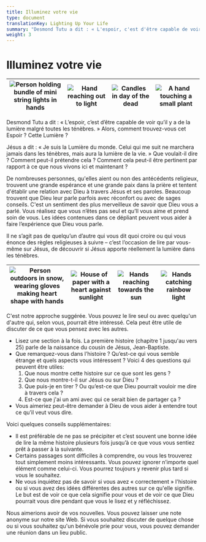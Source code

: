 ```yaml
---
title: Illuminez votre vie
type: document
translationKey: Lighting Up Your Life
summary: "Desmond Tutu a dit : « L'espoir, c'est d'être capable de voir qu'il y a de la lumière malgré toutes les ténèbres. » Alors, comment trouvez-vous cet Espoir ? Cette Lumière ?"
weight: 3
---
```

# Illuminez votre vie

| ![Person holding bundle of mini string lights in hands](/media/02_Teaching/Becoming-a-Christian/Light-Up-Your-Life-v3/Person-holding-bundle-of-mini-string-lights-in-hands.jpeg) | ![Hand reaching out to light](/media/02_Teaching/Becoming-a-Christian/Light-Up-Your-Life-v3/Hand-reaching-out-to-light.jpeg) | ![Candles in day of the dead](/media/02_Teaching/Becoming-a-Christian/Light-Up-Your-Life-v3/Candles-in-day-of-the-dead.jpeg) | ![A hand touching a small plant](/media/02_Teaching/Becoming-a-Christian/Light-Up-Your-Life-v3/A-hand-touching-a-small-plant.jpeg) |
|------------------------------------------------------------------------------------------------------|----------------------------------------------------------------------------|----------------------------------------------------------------------------|-------------------------------------------------------------------------------|

Desmond Tutu a dit : « L’espoir, c’est d’être capable de voir qu’il y a de la lumière malgré toutes les ténèbres. » Alors, comment trouvez-vous cet Espoir ? Cette Lumière ?

Jésus a dit : « Je suis la Lumière du monde. Celui qui me suit ne marchera jamais dans les ténèbres, mais aura la lumière de la vie. » Que voulait-il dire ? Comment peut-il prétendre cela ? Comment cela peut-il être pertinent par rapport à ce que nous vivons ici et maintenant ?

De nombreuses personnes, qu'elles aient ou non des antécédents religieux, trouvent une grande espérance et une grande paix dans la prière et tentent d'établir une relation avec Dieu à travers Jésus et ses paroles. Beaucoup trouvent que Dieu leur parle parfois avec réconfort ou avec de sages conseils. C'est un sentiment des plus merveilleux de savoir que Dieu vous a parlé. Vous réalisez que vous n’êtes pas seul et qu’Il ​​vous aime et prend soin de vous. Les idées contenues dans ce dépliant peuvent vous aider à faire l’expérience que Dieu vous parle.

Il ne s’agit pas de quelqu’un d’autre qui vous dit quoi croire ou qui vous énonce des règles religieuses à suivre – c’est l’occasion de lire par vous-même sur Jésus, de découvrir si Jésus apporte réellement la lumière dans les ténèbres.

| ![Person outdoors in snow, wearing gloves making heart shape with hands](/media/02_Teaching/Becoming-a-Christian/Light-Up-Your-Life-v3/Person-outdoors-in-snow-wearing-gloves-making-heart-shape-with-hands.jpeg) | ![House of paper with a heart against sunlight](/media/02_Teaching/Becoming-a-Christian/Light-Up-Your-Life-v3/House-of-paper-with-a-heart-against-sunlight.jpeg) | ![Hands reaching towards the sun](/media/02_Teaching/Becoming-a-Christian/Light-Up-Your-Life-v3/Hands-reaching-towards-the-sun.jpeg) | ![Hands catching rainbow light](/media/02_Teaching/Becoming-a-Christian/Light-Up-Your-Life-v3/Hands-catching-rainbow-light.jpeg) |
|-----------------------------------------------------------------------------------------------------------------------|----------------------------------------------------------------------------------------------|--------------------------------------------------------------------------------|------------------------------------------------------------------------------|

C'est notre approche suggérée. Vous pouvez le lire seul ou avec quelqu'un d'autre qui, selon vous, pourrait être intéressé. Cela peut être utile de discuter de ce que vous pensez avec les autres.

-   Lisez une section à la fois. La première histoire (chapitre 1 jusqu'au vers 25) parle de la naissance du cousin de Jésus, Jean-Baptiste.
-   Que remarquez-vous dans l’histoire ? Qu’est-ce qui vous semble étrange et quels aspects vous intéressent ? Voici 4 des questions qui peuvent être utiles:
    1.  Que nous montre cette histoire sur ce que sont les gens ?
    2.  Que nous montre-t-il sur Jésus ou sur Dieu ?
    3.  Que puis-je en tirer ? Ou qu’est-ce que Dieu pourrait vouloir me dire à travers cela ?
    4.  Est-ce que j'ai un ami avec qui ce serait bien de partager ça ?
-   Vous aimeriez peut-être demander à Dieu de vous aider à entendre tout ce qu’il veut vous dire.

Voici quelques conseils supplémentaires:

-   Il est préférable de ne pas se précipiter et c’est souvent une bonne idée de lire la même histoire plusieurs fois jusqu’à ce que vous vous sentiez prêt à passer à la suivante.
-   Certains passages sont difficiles à comprendre, ou vous les trouverez tout simplement moins intéressants. Vous pouvez ignorer n’importe quel élément comme celui-ci. Vous pourrez toujours y revenir plus tard si vous le souhaitez.
-   Ne vous inquiétez pas de savoir si vous avez « correctement » l'histoire ou si vous avez des idées différentes des autres sur ce qu'elle signifie. Le but est de voir ce que cela signifie pour vous et de voir ce que Dieu pourrait vous dire pendant que vous le lisez et y réfléchissez.

Nous aimerions avoir de vos nouvelles. Vous pouvez laisser une note anonyme sur notre site Web. Si vous souhaitez discuter de quelque chose ou si vous souhaitez qu'un bénévole prie pour vous, vous pouvez demander une réunion dans un lieu public.
